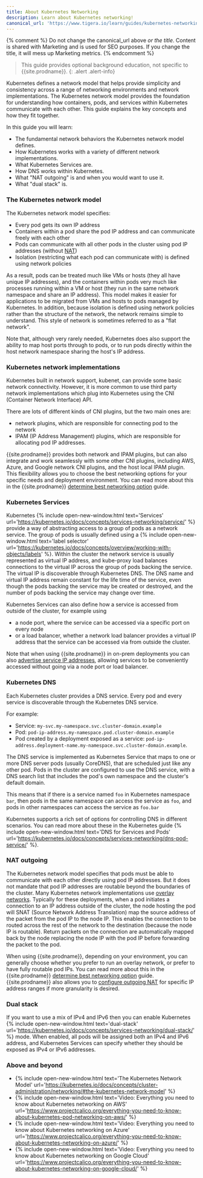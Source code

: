 ```yaml
---
title: About Kubernetes Networking
description: Learn about Kubernetes networking!
canonical_url: 'https://www.tigera.io/learn/guides/kubernetes-networking/'
---
```


{% comment %}
Do not change the canonical_url above *or the title*. Content is shared with Marketing and is used for SEO purposes. If you change the title, it will mess up Marketing metrics. 
{% endcomment %}

> <span class="glyphicon glyphicon-info-sign"></span> This guide provides optional background education, not specific to {{site.prodname}}.
{: .alert .alert-info}

Kubernetes defines a network model that helps provide simplicity and consistency across a range of networking
environments and network implementations. The Kubernetes network model provides the foundation for understanding how
containers, pods, and services within Kubernetes communicate with each other. This guide explains the key concepts and
how they fit together. 

In this guide you will learn:
- The fundamental network behaviors the Kubernetes network model defines.
- How Kubernetes works with a variety of different network implementations.
- What Kubernetes Services are.
- How DNS works within Kubernetes.
- What "NAT outgoing" is and when you would want to use it.
- What "dual stack" is.

### The Kubernetes network model

The Kubernetes network model specifies:
- Every pod gets its own IP address
- Containers within a pod share the pod IP address and can communicate freely with each other
- Pods can communicate with all other pods in the cluster using pod IP addresses (without
  [NAT]({{site.baseurl}}/about/about-networking#nat))
- Isolation (restricting what each pod can communicate with) is defined using network policies

As a result, pods can be treated much like VMs or hosts (they all have unique IP addresses), and the containers within
pods very much like processes running within a VM or host (they run in the same network namespace and share an IP
address). This model makes it easier for applications to be migrated from VMs and hosts to pods managed by Kubernetes.
In addition, because isolation is defined using network policies rather than the structure of the network, the network
remains simple to understand. This style of network is sometimes referred to as a "flat network".

Note that, although very rarely needed, Kubernetes does also support the ability to map host ports through to pods, or
to run pods directly within the host network namespace sharing the host's IP address.

### Kubernetes network implementations

Kubernetes built in network support, kubenet, can provide some basic network connectivity. However, it is more common to
use third party network implementations which plug into Kubernetes using the CNI (Container Network Interface) API.

There are lots of different kinds of CNI plugins, but the two main ones are:
- network plugins, which are responsible for connecting pod to the network
- IPAM (IP Address Management) plugins, which are responsible for allocating pod IP addresses.

{{site.prodname}} provides both network and IPAM plugins, but can also integrate and work seamlessly with some other CNI
plugins, including AWS, Azure, and Google network CNI plugins, and the host local IPAM plugin. This flexibility allows
you to choose the best networking options for your specific needs and deployment environment. You can read more about
this in the {{site.prodname}} [determine best networking option]({{site.baseurl}}/networking/determine-best-networking)
guide.

### Kubernetes Services

Kubernetes {% include open-new-window.html text='Services'
url='https://kubernetes.io/docs/concepts/services-networking/service/' %} provide a way of abstracting access to a group
of pods as a network service. The group of pods is usually defined using a {% include open-new-window.html text='label
selector' url='https://kubernetes.io/docs/concepts/overview/working-with-objects/labels' %}. Within the cluster the
network service is usually represented as virtual IP address, and kube-proxy load balances connections to the virtual IP
across the group of pods backing the service. The virtual IP is discoverable through Kubernetes DNS.  The DNS name and
virtual IP address remain constant for the life time of the service, even though the pods backing the service may be
created or destroyed, and the number of pods backing the service may change over time.

Kubernetes Services can also define how a service is accessed from outside of the cluster, for example using
- a node port, where the service can be accessed via a specific port on every node
- or a load balancer, whether a network load balancer provides a virtual IP address that the service can be accessed via
  from outside the cluster.

Note that when using {{site.prodname}} in on-prem deployments you can also [advertise service IP
addresses]({{site.baseurl}}/networking/advertise-service-ips), allowing services to be conveniently accessed without
going via a node port or load balancer.

### Kubernetes DNS

Each Kubernetes cluster provides a DNS service. Every pod and every service is discoverable through the Kubernetes DNS
service.

For example:
- Service: `my-svc.my-namespace.svc.cluster-domain.example`
- Pod: `pod-ip-address.my-namespace.pod.cluster-domain.example`
- Pod created by a deployment exposed as a service:
  `pod-ip-address.deployment-name.my-namespace.svc.cluster-domain.example`.

The DNS service is implemented as Kubernetes Service that maps to one or more DNS server pods (usually CoreDNS), that
are scheduled just like any other pod. Pods in the cluster are configured to use the DNS service, with a DNS search list
that includes the pod's own namespace and the cluster's default domain.

This means that if there is a service named `foo` in Kubernetes namespace `bar`, then pods in the same namespace can
access the service as `foo`, and pods in other namespaces can access the service as `foo.bar`

Kubernetes supports a rich set of options for controlling DNS in different scenarios. You can read more about these in
the Kubernetes guide {% include open-new-window.html text='DNS for Services and Pods'
url='https://kubernetes.io/docs/concepts/services-networking/dns-pod-service/' %}.

### NAT outgoing

The Kubernetes network model specifies that pods must be able to communicate with each other directly using pod IP
addresses. But it does not mandate that pod IP addresses are routable beyond the boundaries of the cluster. Many
Kubernetes network implementations use [overlay networks]({{site.baseurl}}/about/about-networking#overlay-networks).
Typically for these deployments, when a pod initiates a connection to an IP address outside of the cluster, the node
hosting the pod will SNAT (Source Network Address Translation) map the source address of the packet from the pod IP to
the node IP. This enables the connection to be routed across the rest of the network to the destination (because the
node IP is routable). Return packets on the connection are automatically mapped back by the node replacing the node IP
with the pod IP before forwarding the packet to the pod.

When using {{site.prodname}}, depending on your environment, you can generally choose whether you prefer to run an
overlay network, or prefer to have fully routable pod IPs. You can read more about this in the {{site.prodname}}
[determine best networking option]({{site.baseurl}}/networking/determine-best-networking) guide. {{site.prodname}} also
allows you to [configure outgoing NAT]({{site.baseurl}}/networking/workloads-outside-cluster) for specific IP address
ranges if more granularity is desired.

### Dual stack

If you want to use a mix of IPv4 and IPv6 then you can enable Kubernetes {% include open-new-window.html
text='dual-stack' url='https://kubernetes.io/docs/concepts/services-networking/dual-stack/' %} mode. When enabled, all
pods will be assigned both an IPv4 and IPv6 address, and Kubernetes Services can specify whether they should be exposed
as IPv4 or IPv6 addresses.

### Above and beyond

- {% include open-new-window.html text='The Kubernetes Network Model'
  url='https://kubernetes.io/docs/concepts/cluster-administration/networking/#the-kubernetes-network-model' %} 
- {% include open-new-window.html text='Video: Everything you need to know about Kubernetes networking on AWS'
  url='https://www.projectcalico.org/everything-you-need-to-know-about-kubernetes-pod-networking-on-aws/' %}
- {% include open-new-window.html text='Video: Everything you need to know about Kubernetes networking on Azure'
  url='https://www.projectcalico.org/everything-you-need-to-know-about-kubernetes-networking-on-azure/' %}
- {% include open-new-window.html text='Video: Everything you need to know about Kubernetes networking on Google Cloud'
  url='https://www.projectcalico.org/everything-you-need-to-know-about-kubernetes-networking-on-google-cloud/' %}


